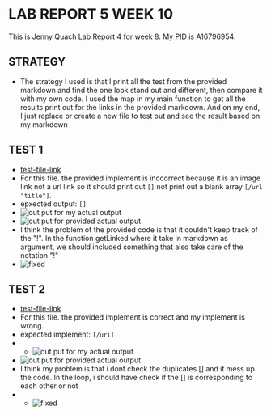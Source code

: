 # LAB REPORT 5 WEEK 10

This is Jenny Quach Lab Report 4 for week 8. My PID is A16796954.

## STRATEGY
- The strategy I used is that I print all the test from the provided markdown and find the one look stand out and different, then compare it with my own code. I used the map in my main function to get all the results print out for the links in the provided markdown. And on my end, I just replace or create a new file to test out and see the result based on my markdown

## TEST 1
- [test-file-link](/587.md)
- For this file. the provided implement is inccorrect because it is an image link not a url link so it should print out `[]` not print out a blank array `[/url "title"]`.
- epxected output: `[]`
- ![out put for my actual output](/images/test1Own.png)
- ![out put for provided actual output](/images/test1Provided.png)
- I think the problem of the provided code is that it couldn't keep track of the "!". In the function getLinked where it take in markdown as argument, we should included something that also take care of the notation "!"
- ![fixed](/images/test1Fixed.png)

## TEST 2
- [test-file-link](/511.md)
- For this file. the provided implement is correct and my implement is wrong. 
- expected implement: `[/uri]`
- - ![out put for my actual output](/images/test2Own.png)
- ![out put for provided actual output](/images/test2Provided.png)
- I think my problem is that i dont check the duplicates [] and it mess up the code. In the loop, i should have check if the [] is corresponding to each other or not
- - ![fixed](/images/Screen%20Shot%202022-06-05%20at%2023.57.39.png)
